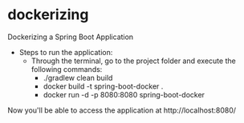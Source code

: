 # dockerizing
Dockerizing a Spring Boot Application

- Steps to run the application:
  - Through the terminal, go to the project folder and execute the following commands:
    - ./gradlew clean build
    - docker build -t spring-boot-docker .
    - docker run -d -p 8080:8080 spring-boot-docker
    
Now you'll be able to access the application at http://localhost:8080/
